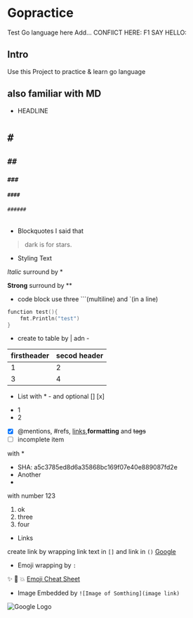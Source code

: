 # Gopractice
Test Go language here
Add...
CONFlICT HERE: F1 SAY HELLO:

## Intro
Use this Project to practice & learn go language

## also familiar with MD 

* HEADLINE 
# ```#```
## ```##```
### ```###```
#### ```####```
###### ```######```


* Blockquotes
I said that
> dark is for stars.

* Styling Text

*Italic* surround by \*

**Strong** surround by \*\*


* code block use three \`\`\`(multiline) and \`(in a line)
```go
function test(){
	fmt.Println("test")
}
```

* create to table by \| adn \-

firstheader|secod header
-----------|------------
1|2
3|4

* List with \* \- and optional \[\] \[x\] 

- 1
- 2
- [x] @mentions, #refs, [links](),**formatting** and <del>tags</del>
- [ ] incomplete item

with \*
* SHA: a5c3785ed8d6a35868bc169f07e40e889087fd2e
* Another
*

with number 123

1. ok
2. three
3. four

* Links

create link by wrapping link text in `[]` and link in `()`
[Google](https://www.google.com)

* Emoji wrapping by `:`

:sparkles:
:camel:
:boom:
[Emoji Cheat Sheet](http://www.emoji-cheat-sheet.com/)


* Image Embedded by `![Image of Somthing](image link)`

![Google Logo](https://www.google.com/images/branding/googlelogo/2x/googlelogo_color_272x92dp.png)


